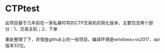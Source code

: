 # CTPtest
此项目基于几年前在一家私募时写的CTP交易机的简化版本，主要包含两个部分：1、交易主机；2、下单

重新整理了下，并借鉴github上的一些项目，编译环境是windows+vs2017，api版本32位。




